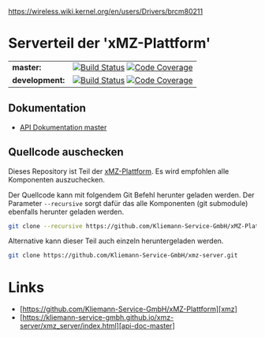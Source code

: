 https://wireless.wiki.kernel.org/en/users/Drivers/brcm80211

# Serverteil der 'xMZ-Plattform'

|||
|:---|:------|
|**master:**|[![Build Status](https://travis-ci.org/Kliemann-Service-GmbH/xmz-server.svg?branch=master)](https://travis-ci.org/Kliemann-Service-GmbH/xmz-server)&nbsp;[![Code Coverage](https://codecov.io/gh/Kliemann-Service-GmbH/xmz-server/branch/master/graph/badge.svg)](https://codecov.io/gh/Kliemann-Service-GmbH/xmz-server)|
|**development:**|[![Build Status](https://travis-ci.org/Kliemann-Service-GmbH/xmz-server.svg?branch=development)](https://travis-ci.org/Kliemann-Service-GmbH/xmz-server)&nbsp;[![Code Coverage](https://codecov.io/gh/Kliemann-Service-GmbH/xmz-server/branch/development/graph/badge.svg)](https://codecov.io/gh/Kliemann-Service-GmbH/xmz-server)|


## Dokumentation

- [API Dokumentation master][api-doc-master]

## Quellcode auschecken

Dieses Repository ist Teil der [xMZ-Plattform][xmz]. Es wird empfohlen alle Komponenten
auszuchecken.

Der Quellcode kann mit folgendem Git Befehl herunter geladen werden.
Der Parameter `--recursive` sorgt dafür das alle Komponenten (git submodule)
ebenfalls herunter geladen werden.

```bash
git clone --recursive https://github.com/Kliemann-Service-GmbH/xMZ-Plattform.git
```

Alternative kann dieser Teil auch einzeln heruntergeladen werden.

```bash
git clone https://github.com/Kliemann-Service-GmbH/xmz-server.git
```



# Links

- [https://github.com/Kliemann-Service-GmbH/xMZ-Plattform][xmz]
- [https://kliemann-service-gmbh.github.io/xmz-server/xmz_server/index.html][api-doc-master]


[xmz]: https://github.com/Kliemann-Service-GmbH/xMZ-Plattform
[xmz-server]: https://github.com/Kliemann-Service-GmbH/xmz-server
[api-doc-master]: https://kliemann-service-gmbh.github.io/xmz-server/xmz_server/index.html
